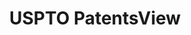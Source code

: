 ---
bigquery: https://console.cloud.google.com/bigquery?p=patents-public-data&d=patentsview&page=dataset
citation: Attribution should be given to PatentsView for use, distribution, or derivative
  works.
code: https://github.com/CSSIP-AIR/PatentsView-Code-Snippets/
contributors: USPTO
cost: None
description: 'PatentsView includes US patent data including raw data (summaries, applications,
  pregrant applications), disambugations of inventors and assignees, and inventor
  gender estimates.  Also foreign priority data, # of figures and sheets, and government
  interest statements.'
documentation: https://patentsview.org/query/builder-faqs
last_edit: 04/06/2022, 13:16:16
location: https://patentsview.org/
maintained_by: USPTO
record_creation_timestamp: 12/2/2020 17:20:46
schema_fields:
- organization
- lname
- application_id
- citation_id
- country_transformed
- num_figures
- rule_47
- disclaimer_date
- state
- county
- designation
- series_code
- disamb_inventor_id_20200630
- main_group
- subsection_id
- withdrawn
- section
- classification_value
- rel_id
- group_id
- disamb_inventor_id_20191231
- term_extension
- subgroup
- text
- dependent
- rawassignee_id
- disamb_assignee_id_20181127
- mainclass_id
- status
- doc_type
- disamb_assignee_id_20200929
- _102_date
- section_id
- subclass
- state_fips
- type
- disamb_assignee_id_20191231
- subgroup_id
- group
- ipc_class
- disamb_assignee_id_20200331
- rawinventor_id
- latitude
- contract_award_number
- organization_id
- patent_id
- id
- _371_date
- disamb_assignee_id_20191008
- num_claims
- disamb_inventor_id_20171003
- name
- deceased
- term_grant
- exemplary
- variety
- title
- symbol_position
- rawlocation_id
- abstract
- gi_statement
- country
- category
- applicant_type
- category_id
- classification_level
- relkind
- classification_status
- level_two
- ipc_version_indicator
- lapse_of_patent
- latin_name
- disamb_inventor_id_20170307
- longitude
- publication_number
- field_id
- term_disclaimer
- disamb_inventor_id_20170808
- f102_date
- disamb_inventor_id_20191008
- disamb_assignee_id_20190820
- number
- subcategory_id
- level_one
- f371_date
- disamb_assignee_id_20190312
- inventor_id
- uuid
- level_three
- disamb_assignee_id_20200630
- city
- assignee_id
- classification_data_source
- county_fips
- male
- fname
- field_title
- disamb_inventor_id_20190312
- reldocno
- disamb_inventor_id_20181127
- sector_title
- date
- male_flag
- subclass_id
- disamb_inventor_id_20200331
- num_sheets
- kind
- location_id
- disamb_inventor_id_20200929
- sequence
- disamb_inventor_id_20180528
- role
- length
- latlong
- disamb_inventor_id_20171226
- filename
- name_first
- lawyer_id
- disamb_inventor_id_20190820
- disamb_inventor_id_20201229
- num
- name_last
- attribution_status
- action_date
- doctype
shortname: patentsview
tags:
- disambiguation
- United States
- gender
terms_of_use: Creative Commons Attribution 4.0 International License.
timeframe: 1963-1999
title: USPTO PatentsView
uuid: cf1780b1-e265-4e49-8d1d-83b9cfe0fd9a
---